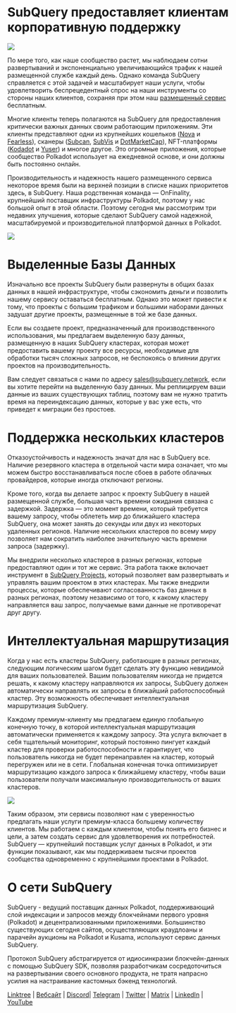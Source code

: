 # SubQuery предоставляет клиентам корпоративную поддержку

![](https://miro.medium.com/max/1400/1*z_StqAT5KeaxQLBCm-xpRQ.jpeg)

По мере того, как наше сообщество растет, мы наблюдаем сотни развертываний и экспоненциально увеличивающийся трафик к нашей размещенной службе каждый день. Однако команда SubQuery справляется с этой задачей и масштабирует наши услуги, чтобы удовлетворить беспрецедентный спрос на наши инструменты со стороны наших клиентов, сохраняя при этом наш [размещенный сервис](https://projects.subquery.network/) бесплатным.

Многие клиенты теперь полагаются на SubQuery для предоставления критически важных данных своим работающим приложениям. Эти клиенты представляют одни из крупнейших кошельков ([Nova](https://novawallet.io/) и [Fearless](https://fearlesswallet.io/)), сканеры ([Subcan](https://www.subscan.io/), [SubVis](https://www.subvis.io/) и [DotMarketCap](https://dotmarketcap.com/)), NFT-платформы ([Kodadot](https://kodadot.xyz/) и [Yuser](https://yuser.co/)) и многое другое. Это огромные приложения, которые сообщество Polkadot использует на ежедневной основе, и они должны быть постоянно онлайн.

Производительность и надежность нашего размещенного сервиса некоторое время были на верхней позиции в списке наших приоритетов здесь, в SubQuery. Наша родственная команда — OnFinality, крупнейший поставщик инфраструктуры Polkadot, поэтому у нас большой опыт в этой области. Поэтому сегодня мы рассмотрим три недавних улучшения, которые сделают SubQuery самой надежной, масштабируемой и производительной платформой данных в Polkadot.

![](https://miro.medium.com/max/1200/1*QckhJzjQqw9czpBMRhXgXQ.gif)

# Выделенные Базы Данных

Изначально все проекты SubQuery были развернуты в общих базах данных в нашей инфраструктуре, чтобы сэкономить деньги и позволить нашему сервису оставаться бесплатным. Однако это может привести к тому, что проекты с большим трафиком и большими наборами данных задушат другие проекты, размещенные в той же базе данных.

Если вы создаете проект, предназначенный для производственного использования, мы предлагаем выделенную базу данных, размещенную в наших SubQuery кластерах, которая может предоставить вашему проекту все ресурсы, необходимые для обработки тысяч сложных запросов, не беспокоясь о влиянии других проектов на производительность.

Вам следует связаться с нами по адресу sales@subquery.network, если вы хотите перейти на выделенную базу данных. Мы реплицируем ваши данные из ваших существующих таблиц, поэтому вам не нужно тратить время на переиндексацию данных, которые у вас уже есть, что приведет к миграции без простоев.

# Поддержка нескольких кластеров

Отказоустойчивость и надежность значат для нас в SubQuery все. Наличие резервного кластера в отдельной части мира означает, что мы можем быстро восстанавливаться после сбоев в работе облачных провайдеров, которые иногда отключают регионы.

Кроме того, когда вы делаете запрос к проекту SubQuery в нашей размещенной службе, большая часть времени ожидания связана с задержкой. Задержка — это момент времени, который требуется вашему запросу, чтобы облететь мир до ближайшего кластера SubQuery, она может занять до секунды или двух из некоторых удаленных регионов. Наличие нескольких кластеров по всему миру позволяет нам сократить наиболее значительную часть времени запроса (задержку).

Мы внедрили несколько кластеров в разных регионах, которые предоставляют один и тот же сервис. Эта работа также включает инструмент в [SubQuery Projects](https://project.subquery.network/), который позволяет вам развертывать и управлять вашим проектом в этих кластерах. Мы также внедрили процессы, которые обеспечивают согласованность баз данных в разных регионах, поэтому независимо от того, к какому кластеру направляется ваш запрос, получаемые вами данные не противоречат друг другу.

# Интеллектуальная маршрутизация

Когда у нас есть кластеры SubQuery, работающие в разных регионах, следующим логическим шагом будет сделать эту функцию невидимой для ваших пользователей. Вашим пользователям никогда не придется решать, к какому кластеру направляются их запросы, SubQuery должен автоматически направлять их запросы в ближайший работоспособный кластер. Эту возможность обеспечивает интеллектуальная маршрутизация SubQuery.

Каждому премиум-клиенту мы предлагаем единую глобальную конечную точку, в которой интеллектуальная маршрутизация автоматически применяется к каждому запросу. Эта услуга включает в себя тщательный мониторинг, который постоянно пингует каждый кластер для проверки работоспособности и гарантирует, что пользователь никогда не будет перенаправлен на кластер, который перегружен или не в сети. Глобальная конечная точка оптимизирует маршрутизацию каждого запроса к ближайшему кластеру, чтобы ваши пользователи получали максимальную производительность от ваших кластеров.

![](https://miro.medium.com/max/1000/0*DNXDiABzli0et1MU)

Таким образом, эти сервисы позволяют нам с уверенностью предлагать наши услуги премиум-класса большему количеству клиентов. Мы работаем с каждым клиентом, чтобы понять его бизнес и цели, а затем создать сервис для удовлетворения их потребностей. SubQuery — крупнейший поставщик услуг данных в Polkadot, и эти функции показывают, как мы поддерживаем тысячи проектов сообщества одновременно с крупнейшими проектами в Polkadot.

# О сети SubQuery

SubQuery - ведущий поставщик данных Polkadot, поддерживающий слой индексации и запросов между блокчейнами первого уровня (Polkadot) и децентрализованными приложениями. Большинство существующих сегодня сайтов, осуществляющих краудлоаны и парачейн аукционы на Polkadot и Kusama, используют сервис данных SubQuery.

Протокол SubQuery абстрагируется от идиосинкразии блокчейн-данных с помощью SubQuery SDK, позволяя разработчикам сосредоточиться на развертывании своего основного продукта, не тратя напрасно усилия на настраивание кастомных бэкенд технологий.

[Linktree](https://linktr.ee/subquerynetwork)  |  [Вебсайт](https://subquery.network/)  |  [Discord](https://discord.com/invite/78zg8aBSMG)|  [Telegram](https://t.me/subquerynetwork)  |  [Twitter](https://twitter.com/subquerynetwork)  |  [Matrix](https://matrix.to/#/#subquery:matrix.org)  |  [LinkedIn](https://www.linkedin.com/company/subquery)  |  [YouTube](https://www.youtube.com/channel/UCi1a6NUUjegcLHDFLr7CqLw)
